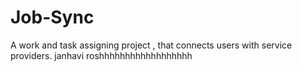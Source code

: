 # Job-Sync
A work and task assigning project , that connects users with service providers.
janhavi
roshhhhhhhhhhhhhhhhhh

